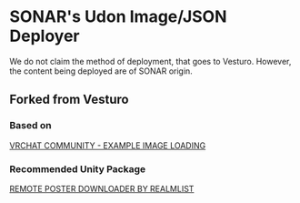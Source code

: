 # SONAR's Udon Image/JSON Deployer
We do not claim the method of deployment, that goes to Vesturo. However, the content being deployed are of SONAR origin.

## Forked from Vesturo
### Based on
[VRCHAT COMMUNITY - EXAMPLE IMAGE LOADING](https://github.com/vrchat-community/examples-image-loading) 
### Recommended Unity Package
[REMOTE POSTER DOWNLOADER BY REALMLIST](https://realmlist.booth.pm/items/4648405) 

